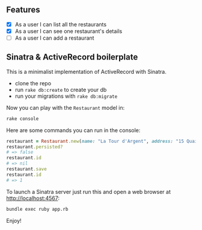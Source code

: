 ## Features
- [x] As a user I can list all the restaurants
- [x] As a user I can see one restaurant's details
- [ ] As a user I can add a restaurant

## Sinatra & ActiveRecord boilerplate

This is a minimalist implementation of ActiveRecord with Sinatra.

- clone the repo
- run `rake db:create` to create your db
- run your migrations with `rake db:migrate`

Now you can play with the `Restaurant` model in:

```bash
rake console
```

Here are some commands you can run in the console:

```ruby
restaurant = Restaurant.new(name: "La Tour d'Argent", address: "15 Quai de la Tournelle, 75005 Paris")
restaurant.persisted?
# => false
restaurant.id
# => nil
restaurant.save
restaurant.id
# => 1
```

To launch a Sinatra server just run this and open a web browser at [http://localhost:4567](http://localhost:4567):

```bash
bundle exec ruby app.rb
```

Enjoy!
